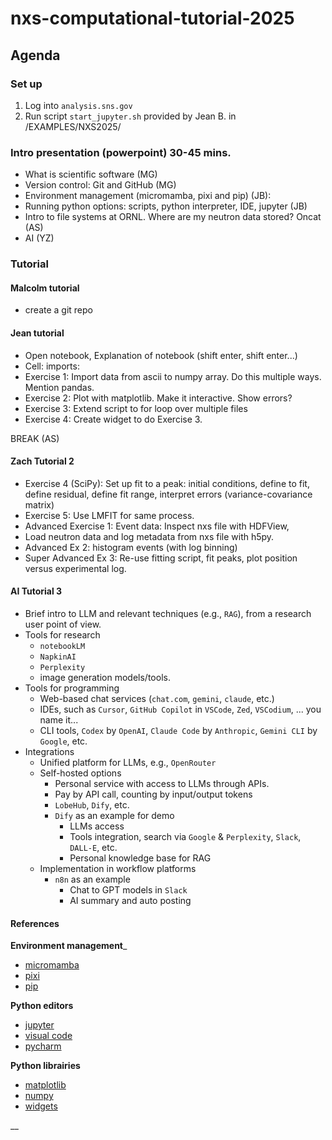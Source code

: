 # nxs-computational-tutorial-2025

## Agenda

### Set up 
1. Log into `analysis.sns.gov`
2. Run script `start_jupyter.sh` provided by Jean B. in /EXAMPLES/NXS2025/

### Intro presentation (powerpoint) 30-45 mins. 
 * What is scientific software (MG) 
 * Version control: Git and GitHub (MG) 
 * Environment management (micromamba, pixi and pip) (JB): 
 * Running python options: scripts, python interpreter, IDE, jupyter (JB) 
 * Intro to file systems at ORNL. Where are my neutron data stored? Oncat (AS) 
 * AI (YZ)

### Tutorial  

#### Malcolm tutorial

* create a git repo

#### Jean tutorial
 
 * Open notebook, Explanation of notebook (shift enter, shift enter...) 
 * Cell: imports:  
 * Exercise 1: Import data from ascii to numpy array. Do this multiple ways. Mention pandas. 
 * Exercise 2: Plot with matplotlib. Make it interactive. Show errors? 
 * Exercise 3: Extend script to for loop over multiple files 
 * Exercise 4: Create widget to do Exercise 3.  

BREAK (AS) 

#### Zach Tutorial 2 

 * Exercise 4 (SciPy): Set up fit to a peak: initial conditions, define to fit, define residual, define fit range, interpret errors (variance-covariance matrix) 
 * Exercise 5: Use LMFIT for same process.  
 * Advanced Exercise 1: Event data: Inspect nxs file with HDFView, 
 * Load neutron data and log metadata from nxs file with h5py. 
 * Advanced Ex 2: histogram events (with log binning) 
 * Super Advanced Ex 3: Re-use fitting script, fit peaks, plot position versus experimental log.   

#### AI Tutorial 3

 * Brief intro to LLM and relevant techniques (e.g., `RAG`), from a research user point of view.
 * Tools for research
    * `notebookLM`
    * `NapkinAI`
    * `Perplexity`
    * image generation models/tools.
 * Tools for programming
    * Web-based chat services (`chat.com`, `gemini`, `claude`, etc.)
    * IDEs, such as `Cursor`, `GitHub Copilot` in `VSCode`, `Zed`, `VSCodium`, ... you name it...
    * CLI tools, `Codex` by `OpenAI`, `Claude Code` by `Anthropic`, `Gemini CLI` by `Google`, etc.
 * Integrations
    * Unified platform for LLMs, e.g., `OpenRouter`
    * Self-hosted options
        * Personal service with access to LLMs through APIs.
        * Pay by API call, counting by input/output tokens
        * `LobeHub`, `Dify`, etc.
        * `Dify` as an example for demo
            * LLMs access
            * Tools integration, search via `Google` & `Perplexity`, `Slack`, `DALL-E`, etc.
            * Personal knowledge base for RAG
    * Implementation in workflow platforms
        * `n8n` as an example
            * Chat to GPT models in `Slack`
            * AI summary and auto posting

#### References

__Environment management___
* [micromamba](https://mamba.readthedocs.io/en/latest/user_guide/micromamba.html)
* [pixi](https://pixi.sh/latest/)
* [pip](https://pypi.org/project/pip/)

__Python editors__
* [jupyter](https://jupyter.org/)
* [visual code](https://code.visualstudio.com/)
* [pycharm](https://www.jetbrains.com/pycharm/)

__Python librairies__
* [matplotlib](https://matplotlib.org/)
* [numpy](https://numpy.org/)
* [widgets](https://ipywidgets.readthedocs.io/en/latest/index.html)

__
